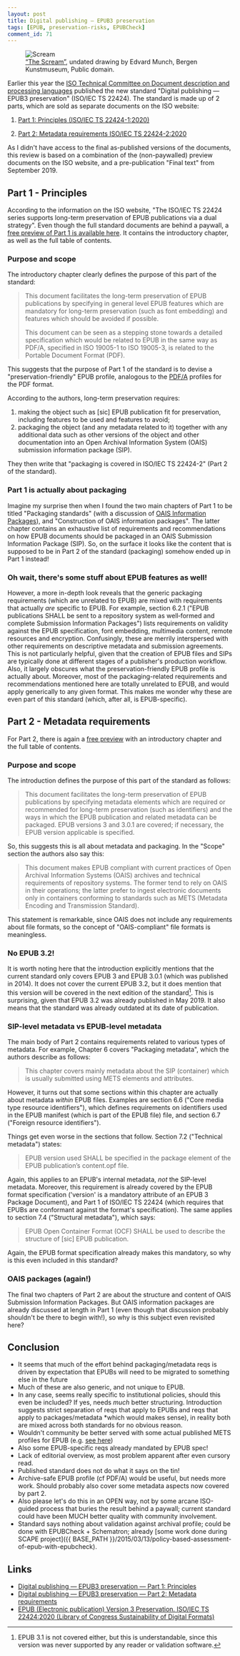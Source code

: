 ```yaml
---
layout: post
title: Digital publishing — EPUB3 preservation
tags: [EPUB, preservation-risks, EPUBCheck]
comment_id: 71
---
```


<figure class="image">
  <img src="{{ BASE_PATH }}/images/2020/04/scream.jpg" alt="Scream">
  <figcaption><a href="https://commons.wikimedia.org/wiki/File:%27The_Scream%27,_undated_drawing_Edvard_Munch,_Bergen_Kunstmuseum.JPG">“The Scream”</a>, undated drawing by Edvard Munch, Bergen Kunstmuseum, Public domain.</figcaption>
</figure>

Earlier this year the [ISO Technical Committee on Document description and processing languages](https://www.iso.org/committee/45374.html) published the new standard "Digital publishing — EPUB3 preservation" (ISO/IEC TS 22424). The standard is made up of 2 parts, which are sold as separate documents on the ISO website:

1. [Part 1: Principles (ISO/IEC TS 22424-1:2020)](https://www.iso.org/standard/73163.html)

2. [Part 2: Metadata requirements ISO/IEC TS 22424-2:2020](https://www.iso.org/standard/73169.html)

As I didn't have access to the final as-published versions of the documents, this review is based on a combination of the (non-paywalled) preview documents on the ISO website, and a pre-publication "Final text" from September 2019.


<!-- more -->

## Part 1 - Principles

According to the information on the ISO website, "The ISO/IEC TS 22424 series supports long-term preservation of EPUB publications via a dual strategy". Even though the full standard documents are behind a paywall, a [free preview of Part 1 is available here](https://www.iso.org/obp/ui/#iso:std:iso-iec:ts:22424:-1:ed-1:v1:en). It contains the introductory chapter, as well as the full table of contents.

### Purpose and scope

The introductory chapter clearly defines the purpose of this part of the standard:

> This document facilitates the long-term preservation of EPUB publications by specifying in general level EPUB features which are mandatory for long-term preservation (such as font embedding) and features which should be avoided if possible.
>
> This document can be seen as a stepping stone towards a detailed specification which would be related to EPUB in the same way as PDF/A, specified in ISO 19005-1 to ISO 19005-3, is related to the Portable Document Format (PDF).

This suggests that the purpose of Part 1 of the standard is to devise a "preservation-friendly" EPUB profile, analogous to the [PDF/A](https://en.wikipedia.org/wiki/PDF/A) profiles for the PDF format.

According to the authors, long-term preservation requires:

1. making the object such as \[sic\] EPUB publication fit for preservation, including features to be used and features to avoid;
2. packaging the object (and any metadata related to it) together with any additional data such as other versions of the object and other documentation into an Open Archival Information System (OAIS) submission information package (SIP).

They then write that "packaging is covered in ISO/IEC TS 22424-2" (Part 2 of the standard).

### Part 1 is actually about packaging

Imagine my surprise then when I found the two main chapters of Part 1 to be titled "Packaging standards" (with a discussion of [OAIS Information Packages](https://wiki.dpconline.org/index.php?title=2.2.3_INFORMATION_PACKAGE_VARIANTS)), and "Construction of OAIS information packages". The latter chapter contains an exhaustive list of requirements and recommendations on how EPUB documents should be packaged in an OAIS Submission Information Package (SIP). So, on the surface it looks like the content that is supposed to be in Part 2 of the standard (packaging) somehow ended up in Part 1 instead!

### Oh wait, there's some stuff about EPUB features as well!

However, a more in-depth look reveals that the generic packaging requirements (which are unrelated to EPUB) are mixed with requirements that actually *are* specific to EPUB. For example, section 6.2.1 ("EPUB publications SHALL be sent to a repository system as well‐formed and complete Submission Information Packages") lists requirements on validity against the EPUB specification, font embedding, multimedia content, remote resources and encryption. Confusingly, these are merrily interspersed with other requirements on descriptive metadata and submission agreements. This is not particularly helpful, given that the creation of EPUB files and SIPs are typically done at different stages of a publisher's production workflow. Also, it largely obscures what the preservation-friendly EPUB profile is actually about. Moreover, most of the packaging-related requirements and recommendations mentioned here are totally unrelated to EPUB, and would apply generically to any given format. This makes me wonder why these are even part of this standard (which, after all, is EPUB-specific).

## Part 2 - Metadata requirements

For Part 2, there is again a [free preview](https://www.iso.org/obp/ui/#iso:std:73169:en) with an introductory chapter and the full table of contents.

### Purpose and scope

The introduction defines the purpose of this part of the standard as follows:

> This document facilitates the long-term preservation of EPUB publications by specifying metadata elements which are required or recommended for long-term preservation (such as identifiers) and the ways in which the EPUB publication and related metadata can be packaged. EPUB versions 3 and 3.0.1 are covered; if necessary, the EPUB version applicable is specified.

So, this suggests this is all about metadata and packaging. In the "Scope" section the authors also say this:

> This document makes EPUB compliant with current practices of Open Archival Information Systems (OAIS) archives and technical requirements of repository systems. The former tend to rely on OAIS in their operations; the latter prefer to ingest electronic documents only in containers conforming to standards such as METS (Metadata Encoding and Transmission Standard).

This statement is remarkable, since OAIS does not include any requirements about file formats, so the concept of "OAIS-compliant" file formats is meaningless.

### No EPUB 3.2!

It is worth noting here that the introduction explicitly mentions that the current standard only covers EPUB 3 and EPUB 3.0.1 (which was published in 2014). It does not cover the current EPUB 3.2, but it does mention that this version will be covered in the next edition of the standard[^1]. This is surprising, given that EPUB 3.2 was already published in May 2019. It also means that the standard was already outdated at its date of publication.

### SIP-level metadata vs EPUB-level metadata

The main body of Part 2 contains requirements related to various types of metadata. For example, Chapter 6 covers "Packaging metadata", which the authors describe as follows:

> This chapter covers mainly metadata about the SIP (container) which is usually submitted using METS elements and attributes.

However, it turns out that some sections within this chapter are actually about metadata *within* EPUB files. Examples are section 6.6 ("Core media type resource identifiers"), which defines requirements on identifiers used in the EPUB manifest (which is part of the EPUB file) file, and section 6.7 ("Foreign resource identifiers").

Things get even worse in the sections that follow. Section 7.2 ("Technical metadata") states:

> EPUB version used SHALL be specified in the package element of the EPUB publication’s content.opf file.

Again, this applies to an EPUB's internal metadata, *not* the SIP-level metadata. Moreover, this requirement is already covered by the EPUB format specification ('version' is a mandatory attribute of an EPUB 3 Package Document), and Part 1 of ISO/IEC TS 22424 (which requires that EPUBs are conformant against the format's specification). The same applies to section 7.4 ("Structural metadata"), which says:

> EPUB Open Container Format (OCF) SHALL be used to describe the structure of \[sic\] EPUB publication.

Again, the EPUB format specification already makes this mandatory, so why is this even included in this standard?

### OAIS packages (again!)

The final two chapters of Part 2 are about the structure and content of OAIS Submission Information Packages. But OAIS information packages are already discussed at length in Part 1 (even though that discussion probably shouldn't be there to begin with!), so why is this subject even revisited here?

## Conclusion

- It seems that much of the effort behind packaging/metadata reqs is driven by expectation that EPUBs will need to be migrated to something else in the future
- Much of these are also generic, and not unique to EPUB.
- In any case, seems really specific to institutional policies, should this even be included? If yes, needs *much* better structuring. Introduction suggests strict separation of reqs that apply to EPUBs and reqs that apply to packages/metadata *which would makes sense), in reality both are mixed across both standards for no obvious reason.
- Wouldn't community be better served with some actual published METS profiles for EPUB (e.g. [see here](https://www.loc.gov/standards/mets/mets-registered-profiles.html))
- Also some EPUB-specific reqs already mandated by EPUB spec!
- Lack of editorial overview, as most problem apparent after even cursory read.
- Published standard does not do what it says on the tin!
- Archive-safe EPUB profile (cf PDF/A) would be useful, but needs more work. Should probably also cover some metadata aspects now covered by part 2.
- Also please let's do this in an OPEN way, not by some arcane ISO-guided process that buries the result behind a paywall; current standard could have been MUCH better quality with community involvement.  
- Standard says nothing about validation against archival profile; could be done with EPUBCheck + Schematron;  already [some work done during SCAPE project]({{ BASE_PATH }}/2015/03/13/policy-based-assessment-of-epub-with-epubcheck).

## Links

- [Digital publishing — EPUB3 preservation — Part 1: Principles](https://www.iso.org/standard/73163.html)
- [Digital publishing — EPUB3 preservation — Part 2: Metadata requirements](https://www.iso.org/standard/73169.html)
- [EPUB (Electronic publication) Version 3 Preservation. ISO/IEC TS 22424:2020 (Library of Congress Sustainability of Digital Formats)](https://www.loc.gov/preservation/digital/formats/fdd/fdd000519.shtml)

[^1]: EPUB 3.1 is not covered either, but this is understandable, since this version was never supported by any reader or validation software.